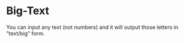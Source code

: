 # Big-Text
You can input any text (not numbers) and it will output those letters in "text/big" form.
